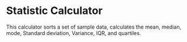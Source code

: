 # Statistic Calculator
This calculator sorts a set of sample data, calculates the mean, median, mode, Standard deviation, Variance, IQR, and quartiles.
